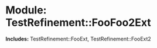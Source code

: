 # Module: TestRefinement::FooFoo2Ext
    
**Includes:** TestRefinement::FooExt, TestRefinement::FooExt2
  




